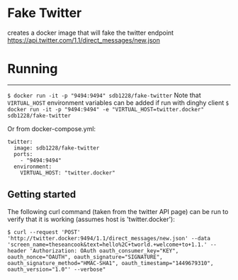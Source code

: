 # Fake Twitter
creates a docker image that will fake the twitter endpoint https://api.twitter.com/1.1/direct_messages/new.json


# Running
 -------
`$ docker run -it -p "9494:9494" sdb1228/fake-twitter`
Note that `VIRTUAL_HOST` environment variables can be added if run with dinghy client
`$ docker run -it -p "9494:9494" -e "VIRTUAL_HOST=twitter.docker" sdb1228/fake-twitter`

Or from docker-compose.yml:
```
twitter:
  image: sdb1228/fake-twitter
  ports:
    - "9494:9494"
  environment:
    VIRTUAL_HOST: "twitter.docker"
```

Getting started
---------------
The following curl command (taken from the twitter API page) can be run to verify that it is working (assumes host is 'twitter.docker'):

`$ curl --request 'POST' 'http://twitter.docker:9494/1.1/direct_messages/new.json' --data 'screen_name=theseancook&text=hello%2C+tworld.+welcome+to+1.1.' --header 'Authorization: OAuth oauth_consumer_key="KEY", oauth_nonce="OAUTH", oauth_signature="SIGNATURE", oauth_signature_method="HMAC-SHA1", oauth_timestamp="1449679310", oauth_version="1.0"' --verbose"`
